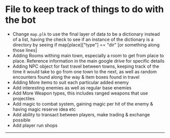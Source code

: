 # File to keep track of things to do with the bot
 - Change `map.plk` to use the final layer of data to be a dictionary instead of a list, having the check to see if an instance of the dictionary is a directory by seeing if map[place]["type"] == "dir" [or something along those lines]
 - Adding Rooms withing main town, especially a room to get from place to place. Reference information in the main google drive for specific details
 - Adding NPC object for fast travel between towns, keeping track of the time it would take to go from one town to the next, as well as random encounters found along the way & item boxes found in travel
 - Adding More items to suit each particular added enemy
 - Add interesting enemies as well as regular base enemies
 - Add More Weapon types, this includes ranged weapons that use projectiles
 - Add magic to combat system, gaining magic per hit of the enemy & having magic reserve idea etc
 - Add ability to transact between players, make trading & exchange possible
 - Add player run shops

---
